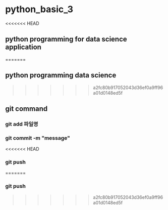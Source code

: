 # python_basic_3
<<<<<<< HEAD
## python programming for data science application
=======
## python programming data science
>>>>>>> a2fc80b917052043d36ef0a9ff96a01d0148ed5f

## git command
### git add 파일명
### git commit -m "message"
<<<<<<< HEAD
### git push 


=======
### git push
>>>>>>> a2fc80b917052043d36ef0a9ff96a01d0148ed5f
